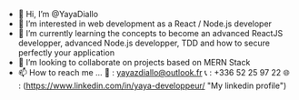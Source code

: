 - 👋 Hi, I’m @YayaDiallo
- 👀 I’m interested in web development as a React / Node.js developer
- 🌱 I’m currently learning the concepts to become an advanced ReactJS developper, advanced Node.js developper, TDD and how to secure perfectly your application
- 💞️ I’m looking to collaborate on projects based on MERN Stack
- 📫 How to reach me ...
    📩 : yayazdiallo@outlook.fr
    📞 : +336 52 25 97 22
    🌐 : (https://www.linkedin.com/in/yaya-developpeur/ "My linkedin profile")


<!---
YayaDiallo/YayaDiallo is a ✨ special ✨ repository because its `README.md` (this file) appears on your GitHub profile.
You can click the Preview link to take a look at your changes.
--->
